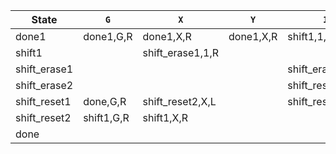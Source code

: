| State         | `G`           | `X`             | `Y`             | `1`              | ⊔               |
|---------------|---------------|-----------------|-----------------|------------------|------------------|
| done1         | done1,G,R     | done1,X,R       | done1,X,R       | shift1,1,L       |                  |
| shift1        |               | shift_erase1,1,R|                 |                  |                  |
| shift_erase1  |               |                 |                 | shift_erase1,1,R | shift_erase2,⊔,L |
| shift_erase2  |               |                 |                 | shift_reset1,⊔,L |                  |
| shift_reset1  | done,G,R      | shift_reset2,X,L|                 | shift_reset1,1,L |                  |
| shift_reset2  | shift1,G,R    | shift1,X,R      |                 |                  |                  |
| done          |               |                 |                 |                  |                  |

